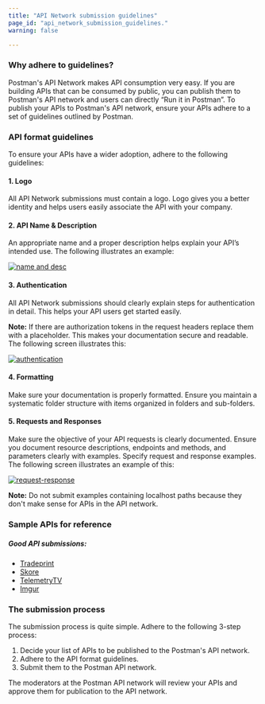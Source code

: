 ```yaml
---
title: "API Network submission guidelines"
page_id: "api_network_submission_guidelines."
warning: false

---
```


### Why adhere to guidelines?

Postman's API Network makes API consumption very easy. If you are building APIs that can be consumed by public, you can publish them to Postman's API network and users can directly “Run it in Postman”. To publish your APIs to Postman's API network, ensure your APIs adhere to a set of guidelines outlined by Postman. 

### API format guidelines

To ensure your APIs have a wider adoption, adhere to the following guidelines:

#### 1. Logo
   
   All API Network submissions must contain a logo. Logo gives you a better identity and helps users easily associate the API with your company.

#### 2. API Name & Description

   An appropriate name and a proper description helps explain your API’s intended use. The following illustrates an example:

   [![name and desc](https://s3.amazonaws.com/postman-static-getpostman-com/postman-docs/API-Network-Name-Desc2.png)](https://s3.amazonaws.com/postman-static-getpostman-com/postman-docs/API-Network-Name-Desc2.png)

#### 3. Authentication 

   All API Network submissions should clearly explain steps for authentication in detail. This helps your API users get started easily. 

   **Note:** If there are authorization tokens in the request headers replace them with a placeholder. This makes your documentation secure and readable. The following screen illustrates this:

   [![authentication](https://s3.amazonaws.com/postman-static-getpostman-com/postman-docs/API-Network-Auth.png)](https://s3.amazonaws.com/postman-static-getpostman-com/postman-docs/API-Network-Auth.png)

#### 4. Formatting 

   Make sure your documentation is properly formatted. Ensure you maintain a systematic folder structure with items organized in folders and sub-folders.

#### 5. Requests and Responses 

   Make sure the objective of your API requests is clearly documented. Ensure you document resource descriptions, endpoints and methods, and parameters clearly with examples. Specify request and response examples. The following screen illustrates an example of this:

   [![request-response](https://s3.amazonaws.com/postman-static-getpostman-com/postman-docs/API-Network-Req-Resp.png)](https://s3.amazonaws.com/postman-static-getpostman-com/postman-docs/API-Network-Req-Resp.png)

**Note:** Do not submit examples containing localhost paths because they don't make sense for APIs in the API network.

### Sample APIs for reference

##### Good API submissions:

- [Tradeprint](https://docs.sandbox.tradeprint.io/#06cc541c-cd0e-48dc-864a-3d32c6cf173f)
- [Skore](https://docs.m2m.skore.io/)
- [TelemetryTV](https://documenter.getpostman.com/view/6190915/RznHHxCP)
- [Imgur](https://apidocs.imgur.com)

### The submission process

The submission process is quite simple. Adhere to the following 3-step process:

1. Decide your list of APIs to be published to the Postman's API network.
2. Adhere to the API format guidelines.
3. Submit them to the Postman API network.

The moderators at the Postman API network will review your APIs and approve them for publication to the API network.


